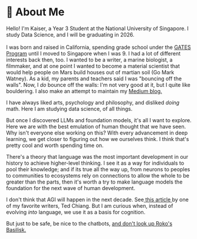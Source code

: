 # 🔎 About Me

Hello! I'm Kaiser, a Year 3 Student at the National University of Singapore. I study Data Science, and I will be graduating in 2026.\
\
I was born and raised in California, spending grade school under the [GATES Program](https://www.cde.ca.gov/sp/gt/) until I moved to Singapore when I was 9. I had a lot of different interests back then, too. I wanted to be a writer, a marine biologist, a filmmaker, and at one point I wanted to become a material scientist that would help people on Mars build houses out of martian soil (Go Mark Watney).  As a kid, my parents and teachers said I was "bouncing off the walls". Now, I _do_ bounce off the walls: I'm not very good at it, but I quite like bouldering. I also make an attempt to maintain my [Medium blog.](https://medium.com/@kaijche)&#x20;

I have always liked arts, psychology and philosophy, and disliked _doing_ math. Here I am studying data science, of all things.&#x20;

But once I discovered LLMs and foundation models, it's all I want to explore. Here we are with the best emulation of human thought that we have seen. Why isn't everyone else working on this? With every advancement in deep learning, we get closer to figuring out how we ourselves think.  I think that's pretty cool and worth spending time on.&#x20;

There's a theory that language was the most important development in our history to achieve higher-level thinking. I see it as a way for individuals to pool their knowledge; and if its true all the way up, from neurons to peoples to communities to ecosystems rely on connections to allow the whole to be greater than the parts, then it's worth a try to make language models the foundation for the next wave of human development.&#x20;

I don't think that AGI will happen in the next decade. See[ this article ](https://www.newyorker.com/tech/annals-of-technology/chatgpt-is-a-blurry-jpeg-of-the-web)by one of my favorite writers, Ted Chiang. But I am curious when, instead of evolving _into_ language, we use it as a basis for cognition.&#x20;

But just to be safe, be nice to the chatbots, [and don't look up Roko's Basilisk. ](https://en.wikipedia.org/wiki/Roko's\_basilisk)

